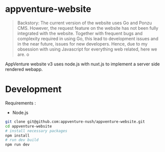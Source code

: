 
# appventure-website

> Backstory: The current version of the website uses Go and Ponzu CMS. However, the request feature on the website has not been fully integrated with the website. Together with frequent bugs and complexity required in using Go, this lead to development issues and in the near future, issues for new developers. Hence, due to my obsession with using Javascript for everything web related, here we are.
o

AppVenture website v3 uses node.js with nuxt.js to implement a server side rendered webapp.

# Development

Requirements :

* Node.js

```bash
git clone git@github.com:appventure-nush/appventure-website.git
cd appventure-website
# install necessary packages
npm install
# run dev build
npm run dev
```

